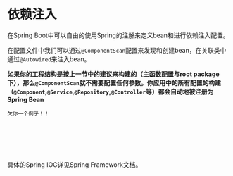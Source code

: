 # 依赖注入

在Spring Boot中可以自由的使用Spring的注解来定义bean和进行依赖注入配置。

在配置文件中我们可以通过`@ComponentScan`配置来发现和创建bean，在关联类中通过`@Autowired`来注入bean。

**如果你的工程结构是按上一节中的建议来构建的（主函数配置与root package下），那么`@ComponentScan`就不需要配置任何参数。你应用中的所有配置的构建（`@Component`,`@Service`,`@Repository`,`@Controller`等）都会自动地被注册为Spring Bean**

```
欠你一个例子！！







```


具体的Spring IOC详见Spring Framework文档。
